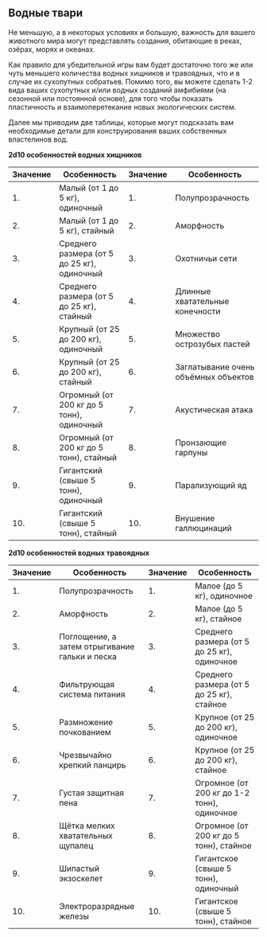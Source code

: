 ## Водные твари

Не меньшую, а в некоторых условиях и большую, важность для вашего животного мира могут представлять создания, обитающие в реках, озёрах, морях и океанах.

Как правило для убедительной игры вам будет достаточно того же или чуть меньшего количества водных хищников и травоядных, что и в случае их сухопутных собратьев. Помимо того, вы можете сделать 1-2 вида ваших сухопутных и/или водных созданий амфибиями (на сезонной или постоянной основе), для того чтобы показать пластичность и взаимоперетекание новых экологических систем.

Далее мы приводим две таблицы, которые могут подсказать вам необходимые детали для конструирования ваших собственных властелинов вод.

**2d10 особенностей водных хищников**

|Значение|Особенность|Значение|Особенность|
| ------------ | ------------ | ------------ | ------------ |
|1.|Малый (от 1 до 5 кг), одиночный|1.|Полупрозрачность|
|2.|Малый (от 1 до 5 кг), стайный|2.|Аморфность|
|3.|Среднего размера (от 5 до 25 кг), одиночный|3.|Охотничьи сети|
|4.|Среднего размера (от 5 до 25 кг), стайный|4.|Длинные хватательные конечности|
|5.|Крупный (от 25 до 200 кг), одиночный|5.|Множество острозубых пастей|
|6.|Крупный (от 25 до 200 кг), стайный|6.|Заглатывание очень объёмных объектов|
|7.|Огромный (от 200 кг до 5 тонн), одиночный|7.|Акустическая атака|
|8.|Огромный (от 200 кг до 5 тонн), стайный|8.|Пронзающие гарпуны|
|9.|Гигантский (свыше 5 тонн), одиночный|9.|Парализующий яд|
|10.|Гигантский (свыше 5 тонн), стайный|10.|Внушение галлюцинаций|

**2d10 особенностей водных травоядных**

|Значение|Особенность|Значение|Особенность|
| ------------ | ------------ | ------------ | ------------ |
|1.|Полупрозрачность|1.|Малое (до 5 кг), одиночное|
|2.|Аморфность|2.|Малое (до 5 кг), стайное|
|3.|Поглощение, а затем отрыгивание гальки и песка|3.|Среднего размера (от 5 до 25 кг), одиночное|
|4.|Фильтрующая система питания|4.|Среднего размера (от 5 до 25 кг), стайное|
|5.|Размножение почкованием|5.|Крупное (от 25 до 200 кг), одиночное|
|6.|Чрезвычайно крепкий панцирь|6.|Крупное (от 25 до 200 кг), стайное|
|7.|Густая защитная пена|7.|Огромное (от 200 кг до 1-2 тонн), одиночное|
|8.|Щётка мелких хватательных щупалец|8.|Огромное (от 200 кг до 5 тонн), стайное|
|9.|Шипастый экзоскелет|9.|Гигантское (свыше 5 тонн), одиночный|
|10.|Электроразрядные железы|10.|Гигантское (свыше 5 тонн), стайное|